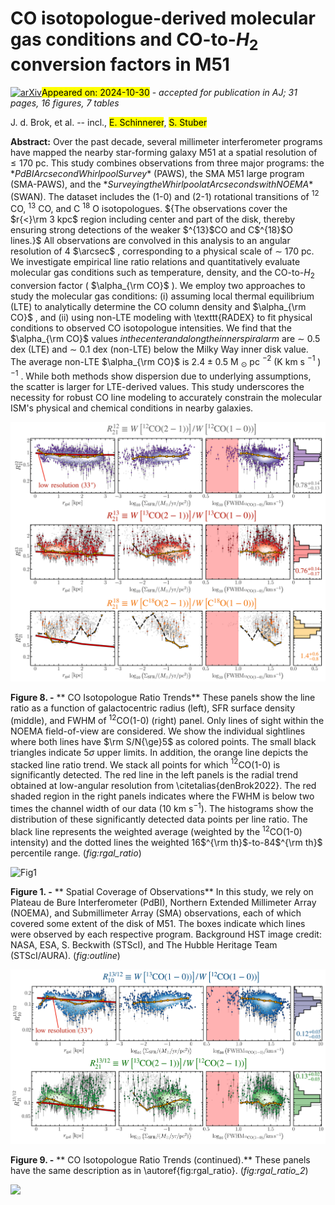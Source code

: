 <div class="macros" style="visibility:hidden;">
$\newcommand{\ensuremath}{}$
$\newcommand{\xspace}{}$
$\newcommand{\object}[1]{\texttt{#1}}$
$\newcommand{\farcs}{{.}''}$
$\newcommand{\farcm}{{.}'}$
$\newcommand{\arcsec}{''}$
$\newcommand{\arcmin}{'}$
$\newcommand{\ion}[2]{#1#2}$
$\newcommand{\textsc}[1]{\textrm{#1}}$
$\newcommand{\hl}[1]{\textrm{#1}}$
$\newcommand{\footnote}[1]{}$
$\newcommand{\vdag}{(v)^\dagger}$
$\newcommand$
$\newcommand$
$\newcommand{\arraystretch}{1.3}$</div>



<div id="title">

# CO isotopologue-derived molecular gas conditions and CO-to-$H_2$ conversion factors in M51

</div>
<div id="comments">

[![arXiv](https://img.shields.io/badge/arXiv-2410.21399-b31b1b.svg)](https://arxiv.org/abs/2410.21399)<mark>Appeared on: 2024-10-30</mark> -  _accepted for publication in AJ; 31 pages, 16 figures, 7 tables_

</div>
<div id="authors">

J. d. Brok, et al. -- incl., <mark>E. Schinnerer</mark>, <mark>S. Stuber</mark>

</div>
<div id="abstract">

**Abstract:** Over the past decade, several millimeter interferometer programs have mapped the nearby star-forming galaxy M51 at a spatial resolution of ${\le}170$ pc. This study combines observations from three major programs: the $*PdBI Arcsecond Whirlpool Survey*$ (PAWS), the SMA M51 large program (SMA-PAWS), and the $*Surveying the Whirlpool at Arcseconds with NOEMA*$ (SWAN). The dataset includes the (1-0) and (2-1) rotational transitions of $^{12}$ CO, $^{13}$ CO, and C $^{18}$ O isotopologues. ${The observations cover the $r{<}\rm 3 kpc$ region including center and part of the disk, thereby ensuring strong detections of the weaker $^{13}$CO and C$^{18}$O lines.}$ All observations are convolved in this analysis to an angular resolution of 4 $\arcsec$ , corresponding to a physical scale of ${\sim}$ 170 pc. We investigate empirical line ratio relations and quantitatively evaluate molecular gas conditions such as temperature, density, and the CO-to-$H_2$ conversion factor ( $\alpha_{\rm CO}$ ). We employ two approaches to study the molecular gas conditions: (i) assuming local thermal equilibrium (LTE) to analytically determine the CO column density and $\alpha_{\rm CO}$ , and (ii) using non-LTE modeling with \texttt{RADEX} to fit physical conditions to observed CO isotopologue intensities. We find that the $\alpha_{\rm CO}$ values ${in the center and along the inner spiral arm}$ are $\sim$ 0.5 dex (LTE) and ${\sim}$ 0.1 dex (non-LTE) below the Milky Way inner disk value. The average non-LTE $\alpha_{\rm CO}$ is $2.4{\pm}0.5$ M $_\odot$ pc $^{-2}$ (K km s $^{-1}$ ) $^{-1}$ . While both methods show dispersion due to underlying assumptions, the scatter is larger for LTE-derived values. This study underscores the necessity for robust CO line modeling to accurately constrain the molecular ISM's physical and chemical conditions in nearby galaxies.

</div>

<div id="div_fig1">

<img src="tmp_2410.21399/./Figures/ratio_1.png" alt="Fig8" width="100%"/>

**Figure 8. -** ** CO Isotopologue Ratio Trends** These panels show the line ratio as a function of galactocentric radius (left), SFR surface density (middle), and FWHM of $^{12}$CO(1-0) (right) panel. Only lines of sight within the NOEMA field-of-view are considered. We show the individual sightlines where both lines have $\rm S/N{\ge}5$ as colored points. The small black triangles indicate 5$\sigma$ upper limits. In addition, the orange line depicts the stacked line ratio trend. We stack all points for which $^{12}$CO(1-0) is significantly detected. The red line in the left panels is the radial trend obtained at low-angular resolution from \citetalias{denBrok2022}. The red shaded region in the right panels indicates where the FWHM is below two times the channel width of our data (10 km s$^{-1}$). The histograms show the distribution of these significantly detected data points per line ratio. The black line represents the weighted average (weighted by the $^{12}$CO(1-0) intensity) and the dotted lines the weighted 16$^{\rm th}$-to-84$^{\rm th}$ percentile range. (*fig:rgal_ratio*)

</div>
<div id="div_fig2">

<img src="tmp_2410.21399/./Figures/outine_M51.png" alt="Fig1" width="100%"/>

**Figure 1. -** ** Spatial Coverage of Observations** In this study, we rely on Plateau de Bure Interferometer (PdBI), Northern Extended Millimeter Array (NOEMA), and Submillimeter Array (SMA) observations, each of which covered some extent of the disk of M51. The boxes indicate which lines were observed by each respective program. Background HST image credit: NASA, ESA, S. Beckwith (STScI), and The Hubble Heritage Team (STScI/AURA). (*fig:outline*)

</div>
<div id="div_fig3">

<img src="tmp_2410.21399/./Figures/ratio_2.png" alt="Fig9" width="100%"/>

**Figure 9. -** ** CO Isotopologue Ratio Trends (continued).** These panels have the same description as in \autoref{fig:rgal_ratio}. (*fig:rgal_ratio_2*)

</div><div id="qrcode"><img src=https://api.qrserver.com/v1/create-qr-code/?size=100x100&data="https://arxiv.org/abs/2410.21399"></div>